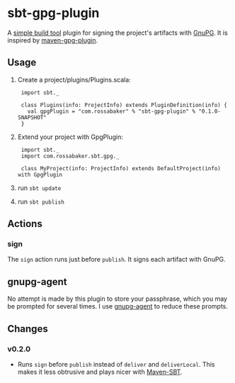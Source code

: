 # sbt-gpg-plugin

A [simple build tool](http://code.google.com/p/simple-build-tool) plugin for signing the project's artifacts with [GnuPG](http://www.gnupg.org/).  It is inspired by [maven-gpg-plugin](http://maven.apache.org/plugins/maven-gpg-plugin/).

## Usage

1. Create a project/plugins/Plugins.scala:

        import sbt._

        class Plugins(info: ProjectInfo) extends PluginDefinition(info) {
          val gpgPlugin = "com.rossabaker" % "sbt-gpg-plugin" % "0.1.0-SNAPSHOT"
        }

2. Extend your project with GpgPlugin:

        import sbt._
        import com.rossabaker.sbt.gpg._

        class MyProject(info: ProjectInfo) extends DefaultProject(info) with GpgPlugin

3. run `sbt update`
4. run `sbt publish`

## Actions

### sign

The `sign` action runs just before `publish`.  It signs each artifact with GnuPG.

## gnupg-agent

No attempt is made by this plugin to store your passphrase, which you may be prompted for several times.  I use [gnupg-agent](http://www.debian-administration.org/article/Using_gnupg-agent_to_securely_retain_keys) to reduce these prompts.

## Changes

### v0.2.0

- Runs `sign` before `publish` instead of `deliver` and `deliverLocal`.  This makes it less obtrusive and plays nicer with [Maven-SBT](https://github.com/codahale/maven-sbt).
